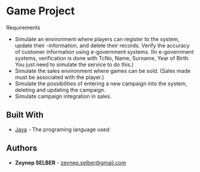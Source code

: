 
# Game Project
Requirements
- Simulate an environment where players can register to the system, update their -information, and delete their records.
Verify the accuracy of customer information using e-government systems.
(In e-government systems, verification is done with TcNo, Name, Surname, Year of Birth. You just need to simulate the service to do this.)
- Simulate the sales environment where games can be sold.
(Sales made must be associated with the player.)
- Simulate the possibilities of entering a new campaign into the system, deleting and updating the campaign.
- Simulate campaign integration in sales.

## Built With
-   [Java](https://www.oracle.com/java/technologies/)  - The programing language used

## Authors
 - **Zeynep SELBER**  - zeynep.selber@gmail.com
